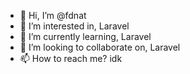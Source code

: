 - 👋 Hi, I’m @fdnat
- 👀 I’m interested in, Laravel
- 🌱 I’m currently learning, Laravel
- 💞️ I’m looking to collaborate on, Laravel
- 📫 How to reach me? idk

<!---
fdnat/fdnat is a ✨ special ✨ repository because its `README.md` (this file) appears on your GitHub profile.
You can click the Preview link to take a look at your changes.
--->
